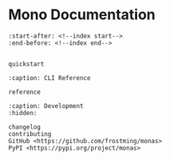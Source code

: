 # Mono Documentation

```{include} ../README.md
:start-after: <!--index start-->
:end-before: <!--index end-->
```

```{toctree}

quickstart
```

```{toctree}
:caption: CLI Reference

reference
```

```{toctree}
:caption: Development
:hidden:

changelog
contributing
GitHub <https://github.com/frostming/monas>
PyPI <https://pypi.org/project/monas>
```
